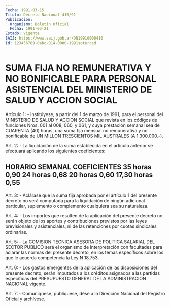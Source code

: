 ```yaml
---
Fecha: 1991-03-15
Título: Decreto Nacional 410/91
Publicación:
  Organismo: Boletín Oficial
  Fecha: 1991-03-21
Estado: Vigente
SAIJ: https://www.saij.gob.ar/DN19910000410
Id: 123456789-0abc-014-0000-1991soterced
---
```

# SUMA FIJA NO REMUNERATIVA Y NO BONIFICABLE PARA PERSONAL ASISTENCIAL DEL MINISTERIO DE SALUD Y ACCION SOCIAL

<a id="1"></a>
Artículo  1:  -  Institúyese, a partir del 1 de marzo de 1991, para  el personal del MINISTERIO  DE  SALUD  Y  ACCION  SOCIAL  que revista  en  los códigos de funciones Nros. 001 al 008, 060, y 061, y cuya prestación  semanal  sea  de  CUARENTA  (40) horas, una suma fija  mensual  no  remunerativa  y  no  bonificable  de  UN  MILLON TRESCIENTOS MIL AUSTRALES (A 1.300.000.-).

<a id="2"></a>
Art. 2: - La liquidación de la suma establecida en el artículo anterior  se  efectuará  aplicando los siguientes coeficientes:

## HORARIO SEMANAL    COEFICIENTES 35 horas              0,90 24 horas              0,68 20 horas              0,60 17,30 horas           0,55

<a id="3"></a>
Art. 3: - Aclárase que la suma fija aprobada por el artículo 1 del presente  decreto  no  será  computada  para  la liquidación de ningún  adicional  particular, suplemento o complemento  cualquiera sea su naturaleza.

<a id="4"></a>
Art.  4:  -  Los  importes  que  resulten de la aplicación del presente decreto no serán objeto de los  aportes  y  contribuciones previstos por las leyes previsionales y asistenciales,  ni  de  las retenciones por cuotas sindicales ordinarias.

<a id="5"></a>
Art. 5: - La COMISION TECNICA ASESORA DE POLITICA SALARIAL DEL SECTOR  PUBLICO  será el organismo de interpretación con facultades para  aclarar  las  normas  del  presente  decreto,  en  los  temas específicos sobre los  que  le acuerda competencia la Ley N 18.753.

<a id="6"></a>
Art.  6:  -  Los  gastos  emergentes  de  la aplicación de las disposiciones del presente decreto, serán imputados  a los créditos asignados a las partidas específicas del PRESUPUESTO GENERAL  DE LA ADMINISTRACION NACIONAL vigente.

<a id="7"></a>
Art. 7: - Comuníquese, publíquese, dése a la Dirección Nacional del Registro Oficial y archívese.